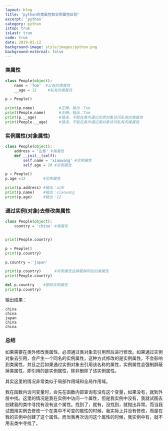 ```yaml
---
layout: blog
title: 'python的类属性和实例属性区别'
excerpt: 'python'
category: python
istop: true
isLast: true
code: true
date: 2019-01-12
background-image: style/images/python.png
background-external: false
---
```


### 类属性

```python
class People(object):
    name = 'Tom'  #公有的类属性
    __age = 12     #私有的类属性

p = People()

print(p.name)           #正确，输出：Tom
print(People.name)      #正确，输出：Tom
print(p.__age)          #错误，不能在类外通过实例对象访问私有的类属性
print(People.__age)     #错误，不能在类外通过类对象访问私有的类属性

```

### 实例属性(对象属性)

```python
class People(object):
    address = '山东' #类属性
    def __init__(self):
        self.name = 'xiaowang' #实例属性
        self.age = 20 #实例属性

p = People()
p.age =12        #实例属性

print(p.address) #输出：山东
print(p.name)    #输出：xiaowang
print(p.age)     #输出：12
```

### 通过实例(对象)去修改类属性

```python
class People(object):
    country = 'china' #类属性


print(People.country)

p = People()
print(p.country)

p.country = 'japan'

print(p.country)      #实例属性会屏蔽掉同名的类属性
print(People.country)

del p.country    #删除实例属性
print(p.country)
```

输出结果：

```
china
china
japan
china
china
```

### 总结

如果需要在类外修改类属性，必须通过类对象去引用然后进行修改。如果通过实例对象去引用，会产生一个同名的实例属性，这种方式修改的是实例属性，不会影响到类属性，并且之后如果通过实例对象去引用该名称的属性，实例属性会强制屏蔽掉类属性，即引用的是实例属性，除非删除了该实例属性。

其实这里的情况非常类似于局部作用域和全局作用域。

我在函数内访问变量时，会先在函数内部查询有没有这个变量，如果没有，就到外层中找。这里的情况是我在实例中访问一个属性，但是我实例中没有，我就试图去创建我的类中寻找有没有这个属性。找到了，就有，没找到，就抛出异常。而当我试图用实例去修改一个在类中不可变的属性的时候，我实际上并没有修改，而是在我的实例中创建了这个属性。而当我再次访问这个属性的时候，我实例中有，就不用去类中寻找了。
